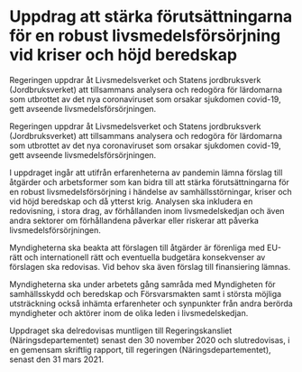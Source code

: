 # Uppdrag att stärka förutsättningarna för en robust livsmedelsförsörjning vid kriser och höjd beredskap

Regeringen uppdrar åt Livsmedelsverket och Statens jordbruksverk (Jordbruksverket) att tillsammans analysera och redogöra för lärdomarna som utbrottet av det nya coronaviruset som orsakar sjukdomen covid-19, gett avseende livsmedelsförsörjningen.

Regeringen uppdrar åt Livsmedelsverket och Statens jordbruksverk (Jordbruksverket) att tillsammans analysera och redogöra för lärdomarna som utbrottet av det nya coronaviruset som orsakar sjukdomen covid-19, gett avseende livsmedelsförsörjningen.

I uppdraget ingår att utifrån erfarenheterna av pandemin lämna förslag till åtgärder och arbetsformer som kan bidra till att stärka förutsättningarna för en robust livsmedelsförsörjning i händelse av samhällsstörningar, kriser och vid höjd beredskap och då ytterst krig.
Analysen ska inkludera en redovisning, i stora drag, av förhållanden inom livsmedelskedjan och även andra sektorer om förhållandena påverkar eller riskerar att påverka livsmedelsförsörjningen.

Myndigheterna ska beakta att förslagen till åtgärder är förenliga med EU-rätt och internationell rätt och eventuella budgetära konsekvenser av förslagen ska redovisas. Vid behov ska även förslag till finansiering lämnas.

Myndigheterna ska under arbetets gång samråda med Myndigheten för samhällsskydd och beredskap och Försvarsmakten samt i största möjliga utsträckning också inhämta erfarenheter och synpunkter från andra berörda myndigheter och aktörer inom de olika leden i livsmedelskedjan.

Uppdraget ska delredovisas muntligen till Regeringskansliet (Näringsdepartementet) senast den 30 november 2020 och slutredovisas, i en gemensam skriftlig rapport, till regeringen (Näringsdepartementet), senast den 31 mars 2021.
